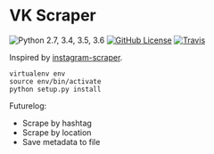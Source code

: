 VK Scraper
=================
![Python 2.7, 3.4, 3.5, 3.6](https://img.shields.io/badge/python-2.7%2C%203.4%2C%203.5%2C%203.6-blue.svg)
[![GitHub License](https://img.shields.io/badge/license-GPLv3-blue.svg)](https://raw.githubusercontent.com/vanyasem/VK-Scraper/master/LICENSE)
[![Travis](https://img.shields.io/travis/vanyasem/VK-Scraper.svg)](https://travis-ci.org/vanyasem/VK-Scraper)

Inspired by [instagram-scraper](https://github.com/rarcega/instagram-scraper).

```
virtualenv env
source env/bin/activate
python setup.py install
```

Futurelog:

- Scrape by hashtag
- Scrape by location
- Save metadata to file